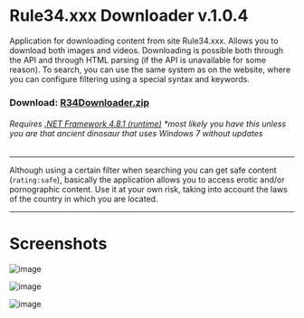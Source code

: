# Rule34.xxx Downloader v.1.0.4

Application for downloading content from site Rule34.xxx. Allows you to download both images and videos. Downloading is possible both through the API and through HTML parsing (if the API is unavailable for some reason). To search, you can use the same system as on the website, where you can configure filtering using a special syntax and keywords.

### Download: [R34Downloader.zip](https://github.com/DaxEleven/Rule34.xxx-Downloader/releases/download/1.0.4/R34Downloader.zip)

###### Requires [.NET Framework 4.8.1 (runtime)](https://dotnet.microsoft.com/en-us/download/dotnet-framework/net481) *most likely you have this unless you are that ancient dinosaur that uses Windows 7 without updates

---

Although using a certain filter when searching you can get safe content (`rating:safe`), basically the application allows you to access erotic and/or pornographic content. Use it at your own risk, taking into account the laws of the country in which you are located.

---

# Screenshots
![image](https://github.com/user-attachments/assets/c9382068-f449-42ef-8567-85bdcb9aeddf)

![image](https://github.com/user-attachments/assets/f505f0c9-4d9d-4019-90d7-de0ee6d0d35a)

![image](https://github.com/user-attachments/assets/8ce7044b-891b-4008-8090-247c223bf71c)
